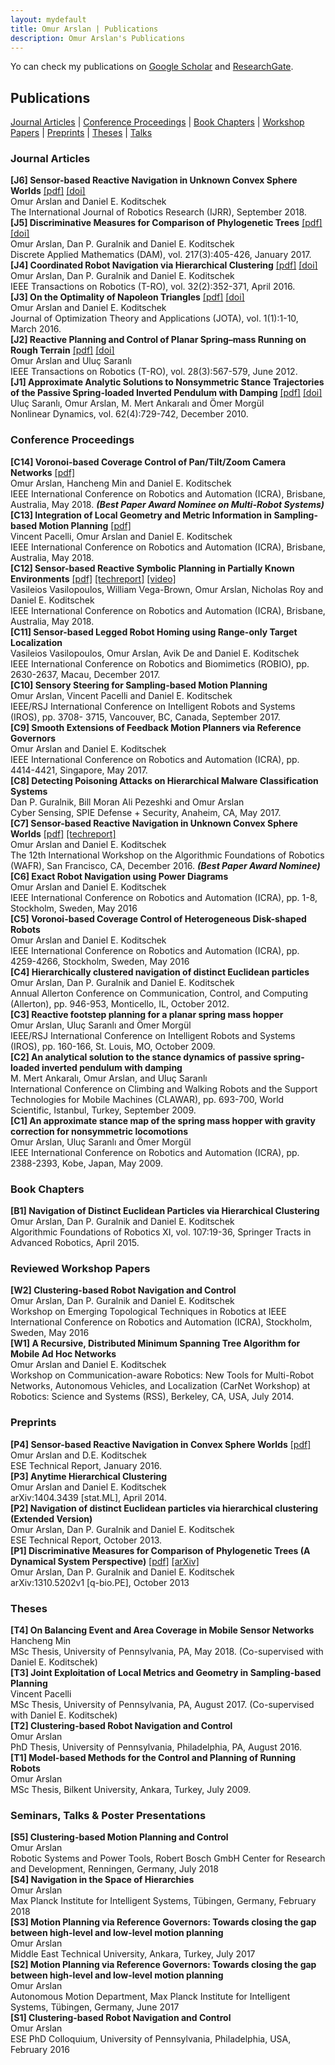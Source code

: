 ```yaml
---
layout: mydefault
title: Omur Arslan | Publications
description: Omur Arslan's Publications
---
```


Yo can check my publications on [Google Scholar](https://scholar.google.de/citations?user=6W1pEn0AAAAJ&hl=en) and [ResearchGate](https://www.researchgate.net/profile/Omur_Arslan).

## Publications
[Journal Articles](#journal-articles) | [Conference Proceedings](#conference-proceedings) | [Book Chapters](#book-chapters) | [Workshop Papers](#reviewed-workshop-papers) | [Preprints](#preprints) | [Theses](/publications#theses) | [Talks](#seminars-talks--poster-presentations)

### Journal Articles

**[J6] Sensor-based Reactive Navigation in Unknown Convex Sphere Worlds**  [[pdf]](/assets/publications/arslan_koditschek_IJRR2018.pdf) [[doi]](https://doi.org/10.1177/0278364918796267)<br/> 
Omur Arslan and Daniel E. Koditschek <br/>
The International Journal of Robotics Research (IJRR), September 2018. <br/>
**[J5] Discriminative Measures for Comparison of Phylogenetic Trees** [[pdf]](/assets/publications/arslan_guralnik_koditschek_DAM2017.pdf) [[doi]](https://doi.org/10.1016/j.dam.2016.10.003) <br/>
Omur Arslan, Dan P. Guralnik and Daniel E. Koditschek <br/>
Discrete Applied Mathematics (DAM), vol. 217(3):405-426, January 2017. <br/>
**[J4] Coordinated Robot Navigation via Hierarchical Clustering** [[pdf]](/assets/publications/arslan_guralnik_koditschek_TRO2016.pdf) [[doi]](http://dx.doi.org/10.1109/TRO.2016.2524018)<br/>
Omur Arslan, Dan P. Guralnik and Daniel E. Koditschek <br/>
IEEE Transactions on Robotics (T-RO), vol. 32(2):352-371, April 2016. <br/>
**[J3] On the Optimality of Napoleon Triangles** [[pdf]](/assets/publications/arslan_koditschek_JOTA2016.pdf) [[doi]](http://dx.doi.org/10.1007/s10957-016-0911-4) <br/>
Omur Arslan and Daniel E. Koditschek <br/>
Journal of Optimization Theory and Applications (JOTA), vol. 1(1):1-10, March 2016. <br/> 
**[J2] Reactive Planning and Control of Planar Spring–mass Running on Rough Terrain** [[pdf]](/assets/publications/arslan_saranli_TRO2012.pdf) [[doi]](https://doi.org/10.1109/TRO.2011.2178134) <br/>
Omur Arslan and Uluç Saranlı <br/>
IEEE Transactions on Robotics (T-RO), vol. 28(3):567-579, June 2012. <br/>
**[J1] Approximate Analytic Solutions to Nonsymmetric Stance Trajectories of the Passive Spring-loaded Inverted Pendulum with Damping**  [[pdf]](/assets/publications/saranli_arslan_ankarali_morgul_ND2010.pdf) [[doi]](http://dx.doi.org/10.1007/s11071-010-9757-8)<br/>
Uluç Saranlı, Omur Arslan, M. Mert Ankaralı and Ömer Morgül <br/> 
Nonlinear Dynamics, vol. 62(4):729-742, December 2010. 

### Conference Proceedings

**[C14] Voronoi-based Coverage Control of Pan/Tilt/Zoom Camera Networks** [[pdf]](/assets/publications/arslan_min_koditschek_ICRA2018.pdf)<br/> 
Omur Arslan, Hancheng Min and Daniel E. Koditschek </br>
IEEE International Conference on Robotics and Automation (ICRA), Brisbane, Australia, May 2018. **_(Best Paper Award Nominee on Multi-Robot Systems)_** <br/>
**[C13] Integration of Local Geometry and Metric Information in Sampling-based Motion Planning** [[pdf]](/assets/publications/pacelli_arslan_koditschek_ICRA2018.pdf)<br/>
Vincent Pacelli, Omur Arslan and Daniel E. Koditschek <br/>
IEEE International Conference on Robotics and Automation (ICRA), Brisbane, Australia, May 2018. <br/>
**[C12] Sensor-based Reactive Symbolic Planning in Partially Known Environments** [[pdf]](/assets/publications/vasilopoulos_vega-brown_arslan_roy_koditschek_ICRA2018.pdf) [[techreport]](/assets/publications/vasilopoulos_vega-brown_arslan_roy_koditschek_arXiv2018.pdf)  [[video]](https://www.youtube.com/watch?v=_07_q-edjmM) <br/>
Vasileios Vasilopoulos, William Vega-Brown, Omur Arslan, Nicholas Roy and Daniel E. Koditschek <br/>
IEEE International Conference on Robotics and Automation (ICRA), Brisbane, Australia, May 2018. <br/>
**[C11] Sensor-based Legged Robot Homing using Range-only Target Localization** <br/>
Vasileios Vasilopoulos, Omur Arslan, Avik De and Daniel E. Koditschek <br/>
IEEE International Conference on Robotics and Biomimetics (ROBIO), pp. 2630-2637, Macau, December 2017. <br/>
**[C10] Sensory Steering for Sampling-based Motion Planning** <br/>
Omur Arslan, Vincent Pacelli and Daniel E. Koditschek <br/>
IEEE/RSJ International Conference on Intelligent Robots and Systems (IROS), pp. 3708- 3715, Vancouver, BC, Canada, September 2017. <br/>
**[C9] Smooth Extensions of Feedback Motion Planners via Reference Governors** <br/>
Omur Arslan and Daniel E. Koditschek <br/>
IEEE International Conference on Robotics and Automation (ICRA), pp. 4414-4421, Singapore, May 2017. <br/>
**[C8] Detecting Poisoning Attacks on Hierarchical Malware Classification Systems** <br/>
Dan P. Guralnik, Bill Moran Ali Pezeshki and Omur Arslan <br/>
Cyber Sensing, SPIE Defense + Security, Anaheim, CA, May 2017. <br/>
**[C7] Sensor-based Reactive Navigation in Unknown Convex Sphere Worlds** [[pdf]](/assets/publications/arslan_koditschek_WAFR2016.pdf) [[techreport]](/assets/publications/arslan_koditschek_WAFR2016TechReport.pdf)<br/> 
Omur Arslan and Daniel E. Koditschek <br/>
The 12th International Workshop on the Algorithmic Foundations of Robotics (WAFR), San Francisco, CA, December 2016. **_(Best Paper Award Nominee)_**<br/>
**[C6] Exact Robot Navigation using Power Diagrams**<br/>
Omur Arslan and Daniel E. Koditschek <br/>
IEEE International Conference on Robotics and Automation (ICRA), pp. 1-8, Stockholm, Sweden, May 2016 <br/>
**[C5] Voronoi-based Coverage Control of Heterogeneous Disk-shaped Robots** <br/> 
Omur Arslan and Daniel E. Koditschek <br/>
IEEE International Conference on Robotics and Automation (ICRA), pp. 4259-4266, Stockholm, Sweden, May 2016 <br/>
**[C4] Hierarchically clustered navigation of distinct Euclidean particles** <br/> 
Omur Arslan, Dan P. Guralnik and Daniel E. Koditschek <br/>
Annual Allerton Conference on Communication, Control, and Computing (Allerton), pp. 946-953, Monticello, IL, October 2012. <br/>
**[C3] Reactive footstep planning for a planar spring mass hopper** <br/>
Omur Arslan, Uluç Saranlı and Ömer Morgül<br/>
IEEE/RSJ International Conference on Intelligent Robots and Systems (IROS), pp. 160-166, St. Louis, MO, October 2009. <br/>
**[C2] An analytical solution to the stance dynamics of passive spring-loaded inverted pendulum with damping** <br/>
M. Mert Ankaralı, Omur Arslan, and Uluç Saranlı <br/>
International Conference on Climbing and Walking Robots and the Support Technologies for Mobile Machines (CLAWAR), pp. 693-700, World Scientific, Istanbul, Turkey, September 2009. <br/>
**[C1] An approximate stance map of the spring mass hopper with gravity correction for nonsymmetric locomotions**<br/>
Omur Arslan, Uluç Saranlı and Ömer Morgül <br/>
IEEE International Conference on Robotics and Automation (ICRA), pp. 2388-2393, Kobe, Japan, May 2009.

### Book Chapters

**[B1] Navigation of Distinct Euclidean Particles via Hierarchical Clustering** <br/>
Omur Arslan, Dan P. Guralnik and Daniel E. Koditschek <br/>
Algorithmic Foundations of Robotics XI, vol. 107:19-36, Springer Tracts in Advanced Robotics, April 2015. 

### Reviewed Workshop Papers

**[W2] Clustering-based Robot Navigation and Control** <br/>
Omur Arslan, Dan P. Guralnik and Daniel E. Koditschek <br/>
Workshop on Emerging Topological Techniques in Robotics at IEEE International Conference on Robotics and Automation (ICRA), Stockholm, Sweden, May 2016 <br/>
**[W1] A Recursive, Distributed Minimum Spanning Tree Algorithm for Mobile Ad Hoc Networks** <br/>
Omur Arslan and Daniel E. Koditschek <br/>
Workshop on Communication-aware Robotics: New Tools for Multi-Robot Networks, Autonomous Vehicles, and Localization (CarNet Workshop) at Robotics: Science and Systems (RSS), Berkeley, CA, USA, July 2014.

### Preprints 

**[P4] Sensor-based Reactive Navigation in Convex Sphere Worlds** [[pdf]]((/assets/publications/arslan_koditschek_WAFR2016TechReport.pdf))<br/>
Omur Arslan and D.E. Koditschek <br/>
ESE Technical Report, January 2016. <br/>
**[P3] Anytime Hierarchical Clustering** <br/>
Omur Arslan and Daniel E. Koditschek <br/>
arXiv:1404.3439 [stat.ML], April 2014. <br/>
**[P2] Navigation of distinct Euclidean particles via hierarchical clustering (Extended Version)** <br/>
Omur Arslan, Dan P. Guralnik and Daniel E. Koditschek <br/>
ESE Technical Report, October 2013.<br/>
**[P1] Discriminative Measures for Comparison of Phylogenetic Trees (A Dynamical System Perspective)** [[pdf]](/assets/publications/arslan_guralnik_koditschek_arXiv2013.pdf) [[arXiv]](https://arxiv.org/abs/1310.5202v1)<br/>
Omur Arslan, Dan P. Guralnik and Daniel E. Koditschek <br/>
 arXiv:1310.5202v1 [q-bio.PE], October 2013

### Theses

**[T4] On Balancing Event and Area Coverage in Mobile Sensor Networks** <br/>
Hancheng Min <br/>
MSc Thesis, University of Pennsylvania, PA, May 2018. (Co-supervised with Daniel E. Koditschek) <br/>
**[T3] Joint Exploitation of Local Metrics and Geometry in Sampling-based Planning** <br/>
Vincent Pacelli <br/>
MSc Thesis, University of Pennsylvania, PA, August 2017. (Co-supervised with Daniel E. Koditschek) <br/>
**[T2] Clustering-based Robot Navigation and Control**<br/> 
Omur Arslan <br/>
PhD Thesis, University of Pennsylvania, Philadelphia, PA, August 2016. <br/>
**[T1] Model-based Methods for the Control and Planning of Running Robots**<br/>
Omur Arslan <br/>
MSc Thesis, Bilkent University, Ankara, Turkey, July 2009.

### Seminars, Talks & Poster Presentations

**[S5] Clustering-based Motion Planning and Control** <br/>
Omur Arslan <br/>
Robotic Systems and Power Tools, Robert Bosch GmbH Center for Research and Development, Renningen, Germany, July 2018 <br/>
**[S4] Navigation in the Space of Hierarchies** <br/>
Omur Arslan <br/>
Max Planck Institute for Intelligent Systems, Tübingen, Germany, February 2018 <br/>
**[S3] Motion Planning via Reference Governors: Towards closing the gap between high-level and low-level motion planning** <br/>
Omur Arslan <br/>
Middle East Technical University, Ankara, Turkey, July 2017 <br/>
**[S2] Motion Planning via Reference Governors: Towards closing the gap between high-level and low-level motion planning**<br/> 
Omur Arslan <br/>
Autonomous Motion Department, Max Planck Institute for Intelligent Systems, Tübingen, Germany, June 2017 <br/>
**[S1] Clustering-based Robot Navigation and Control** <br/> 
Omur Arslan <br/>
ESE PhD Colloquium, University of Pennsylvania, Philadelphia, USA, February 2016


